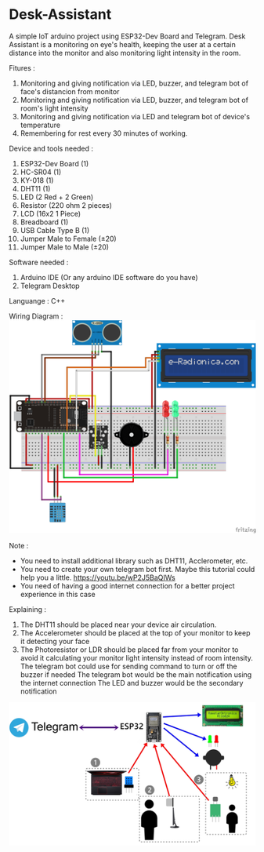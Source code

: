 # Desk-Assistant
A simple IoT arduino project using ESP32-Dev Board and Telegram. Desk Assistant is a monitoring on eye's health, keeping the user at a certain distance into the monitor and also monitoring light intensity in the room.

Fitures :
1. Monitoring and giving notification via LED, buzzer, and telegram bot of face's distancion from monitor
2. Monitoring and giving notification via LED, buzzer, and telegram bot of room's light intensity
3. Monitoring and giving notification via LED and telegram bot of device's temperature
4. Remembering for rest every 30 minutes of working.

Device and tools needed :
1. ESP32-Dev Board (1)
2. HC-SR04 (1)
3. KY-018 (1)
4. DHT11 (1)
5. LED (2 Red + 2 Green)
6. Resistor (220 ohm 2 pieces)
7. LCD (16x2 1 Piece)
8. Breadboard (1)
9. USB Cable Type B (1)
10. Jumper Male to Female (±20)
11. Jumper Male to Male (±20)

Software needed :
1. Arduino IDE (Or any arduino IDE software do you have)
2. Telegram Desktop

Languange : C++

Wiring Diagram :
<img src="./Desk-Assistant-Wiring.png">

Note :
* You need to install additional library such as DHT11, Acclerometer, etc.
* You need to create your own telegram bot first.
Maybe this tutorial could help you a little.
https://youtu.be/wP2J5BaQIWs
* You need of having a good internet connection for a better project experience in this case

Explaining :
1. The DHT11 should be placed near your device air circulation.
2. The Accelerometer should be placed at the top of your monitor to keep it detecting your face
3. The Photoresistor or LDR should be placed far from your monitor to avoid it calculating your monitor light intensity instead of room intensity.
The telegram bot could use for sending command to turn or off the buzzer if needed
The telegram bot would be the main notification using the internet connection
The LED and buzzer would be the secondary notification
<img src="./Explaining.jpg">
